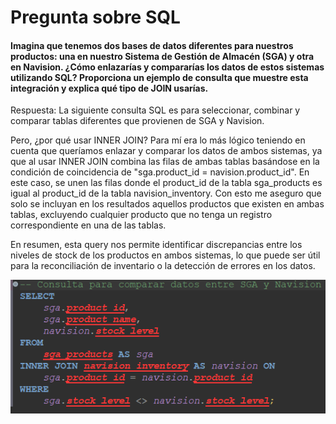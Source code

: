 # Pregunta sobre SQL 

#### Imagina que tenemos dos bases de datos diferentes para nuestros productos: una en nuestro Sistema de Gestión de Almacén (SGA) y otra en Navision. ¿Cómo enlazarías y compararías los datos de estos sistemas utilizando SQL? Proporciona un ejemplo de consulta que muestre esta integración y explica qué tipo de JOIN usarías.

Respuesta: La siguiente consulta SQL es para seleccionar, combinar y comparar tablas diferentes que provienen de SGA y Navision. 

Pero, ¿por qué usar INNER JOIN? Para mí era lo más lógico teniendo en cuenta que queríamos enlazar y comparar los datos de ambos sistemas, ya que al usar INNER JOIN combina las filas de ambas tablas basándose en la condición de coincidencia de "sga.product_id = navision.product_id". En este caso, se unen las filas donde el product_id de la tabla sga_products es igual al product_id de la tabla navision_inventory. Con esto me aseguro que solo se incluyan en los resultados aquellos productos que existen en ambas tablas, excluyendo cualquier producto que no tenga un registro correspondiente en una de las tablas.

En resumen, esta query nos permite identificar discrepancias entre los niveles de stock de los productos en ambos sistemas, lo que puede ser útil para la reconciliación de inventario o la detección de errores en los datos.

<p align="center">
  <img src="Query-SQL-1.png" alt="Query SQL">
</p>
